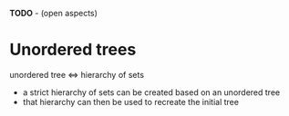 
**TODO** - (open aspects)

<!-- ======================================================================= -->
# Unordered trees

unordered tree <=> hierarchy of sets

* a strict hierarchy of sets can be created based on an unordered tree
* that hierarchy can then be used to recreate the initial tree
